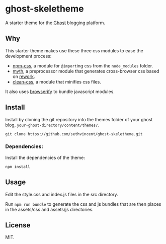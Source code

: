 # ghost-skeletheme

A starter theme for the [Ghost](http://github.com/TryGhost/Ghost) blogging platform.

## Why

This starter theme makes use these three css modules to ease the development process:

- [npm-css](https://github.com/defunctzombie/npm-css), a module for `@import`ing css from the `node_modules` folder.
- [myth](https://github.com/segmentio/myth), a preprocessor module that generates cross-browser css based on [rework](https://github.com/reworkcss/rework).
- [clean-css](https://github.com/GoalSmashers/clean-css), a module that minifies css files.

It also uses [browserify](http://github.com/substack/node-browserify) to bundle javascript modules.

## Install

Install by cloning the git repository into the themes folder of your ghost blog, `your-ghost-directory/content/themes/`.

```
git clone https://github.com/sethvincent/ghost-skeletheme.git
```

### Dependencies:

Install the dependencies of the theme:

```
npm install
```

## Usage

Edit the style.css and index.js files in the src directory.

Run `npm run bundle` to generate the css and js bundles that are then places in the assets/css and assets/js directories.

## License

MIT.